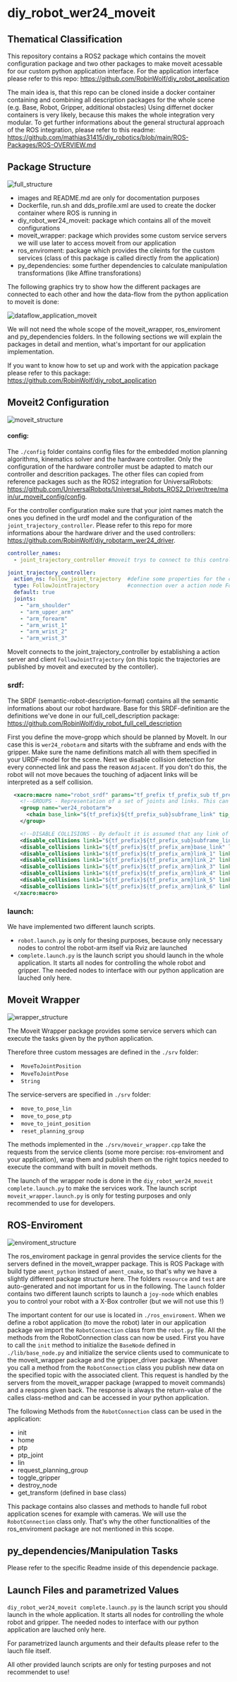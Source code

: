 # diy_robot_wer24_moveit

## Thematical Classification
This repository contains a ROS2 package which contains the moveit configuration package and two other packages to make moveit acessable for our custom python application interface.
For the application interface please refer to this repo: https://github.com/RobinWolf/diy_robot_application


The main idea is, that this repo can be cloned inside a docker container containing and combining all description packages for the whole scene (e.g. Base, Robot, Gripper, additional obstacles)
Using differnet docker containers is very likely, because this makes the whole integration very modular. To get further informations about the general structural approach of the ROS integration, please refer to this readme: https://github.com/mathias31415/diy_robotics/blob/main/ROS-Packages/ROS-OVERVIEW.md

## Package Structure

![full_structure](images/full_package_files.png)

- images and README.md are only for docomentation purposes
- Dockerfile, run.sh and dds_profile.xml are used to create the docker container where ROS is running in
- diy_robot_wer24_moveit: package which contains all of the moveit configurations
- moveit_wrapper: package which provides some custom service servers we will use later to access moveit from our application
- ros_enviroment: package which provides the cileints for the custom services (class of this package is called directly from the application)
- py_dependencies: some further dependencies to calculate manipulation transformations (like Affine transforations)

The following graphics try to show how the different packages are connected to each other and how the data-flow from the python application to moveit is done:

![dataflow_application_moveit](images/dataflow.png)

We will not need the whole scope of the moveit_wrapper, ros_enviroment and py_dependencies folders. In the following sections we will explain the packages in detail and mention, what's important for our application implementation.

If you want to know how to set up and work with the appication package please refer to this package: https://github.com/RobinWolf/diy_robot_application

## Moveit2 Configuration
![moveit_structure](images/moveit_files.png)

#### config:

The ````./config```` folder contains config files for the embedded motion planning algorithms, kinematics solver and the hardware controller.
Only the configuration of the hardware controller must be adapted to match our controller and descrition packages. The other files can copied from reference packages such as the ROS2 integration for UniversalRobots: https://github.com/UniversalRobots/Universal_Robots_ROS2_Driver/tree/main/ur_moveit_config/config.

For the controller configuration make sure that your joint names match the ones you defined in the urdf model and the configuration of the ````joint_trajectory_controller````. Please refer to this repo for more informations abour the hardware driver and the used controllers: https://github.com/RobinWolf/diy_robotarm_wer24_driver.


```yaml
controller_names:
  - joint_trajectory_controller #moveit trys to connect to this controller defined inside the driver package (hardware interface side)

joint_trajectory_controller:
  action_ns: follow_joint_trajectory  #define some properties for the connection between hardware interface and moveit
  type: FollowJointTrajectory         #connection over a action node FollowJointTrajectory with specified namespace
  default: true
  joints:
    - "arm_shoulder"
    - "arm_upper_arm"
    - "arm_forearm"
    - "arm_wrist_1"
    - "arm_wrist_2"
    - "arm_wrist_3"
```
MoveIt connects to the joint_trajectory_controller by establishing a action server and client ````FollowJointTrajectory```` (on this topic the trajectories are published by moveit and executed by the contoller).

### srdf:

The SRDF (semantic-robot-description-format) contains all the semantic informations about our robot hardware. Base for this SRDF-definition are the definitions we've done in our full_cell_description package: https://github.com/RobinWolf/diy_robot_full_cell_description

First you define the move-gropp which should be planned by MoveIt. In our case this is ````wer24_robotarm```` and sitarts with the subframe and ends with the gripper. Make sure the name definitions match all with them specified in your URDF-model for the scene.
Next we disable collision detection for every connected link and pass the reason ````Adjacent````. If you don't do this, the robot will not move becaues the touching of adjacent links will be interpreted as a self collision.
 

```xml
  <xacro:macro name="robot_srdf" params="tf_prefix tf_prefix_sub tf_prefix_arm tf_prefix_grip">
    <!--GROUPS - Representation of a set of joints and links. This can be useful for specifying DOF to plan for, defining arms, end effectors, etc-->
    <group name="wer24_robotarm">
      <chain base_link="${tf_prefix}${tf_prefix_sub}subframe_link" tip_link="${tf_prefix}${tf_prefix_grip}base_link" />
    </group>

    <!--DISABLE COLLISIONS - By default it is assumed that any link of the robot could potentially come into collision with any other link in the robot. This tag disables collision checking between a specified pair of links. -->
    <disable_collisions link1="${tf_prefix}${tf_prefix_sub}subframe_link" link2="${tf_prefix}arm_base_link" reason="Adjacent" />
    <disable_collisions link1="${tf_prefix}${tf_prefix_arm}base_link" link2="${tf_prefix}${tf_prefix_arm}link_1" reason="Adjacent" />
    <disable_collisions link1="${tf_prefix}${tf_prefix_arm}link_1" link2="${tf_prefix}${tf_prefix_arm}link_2" reason="Adjacent" />
    <disable_collisions link1="${tf_prefix}${tf_prefix_arm}link_2" link2="${tf_prefix}${tf_prefix_arm}link_3" reason="Adjacent" />
    <disable_collisions link1="${tf_prefix}${tf_prefix_arm}link_3" link2="${tf_prefix}${tf_prefix_arm}link_4" reason="Adjacent" />
    <disable_collisions link1="${tf_prefix}${tf_prefix_arm}link_4" link2="${tf_prefix}${tf_prefix_arm}link_5" reason="Adjacent" />
    <disable_collisions link1="${tf_prefix}${tf_prefix_arm}link_5" link2="${tf_prefix}${tf_prefix_arm}link_6" reason="Adjacent" />
    <disable_collisions link1="${tf_prefix}${tf_prefix_arm}link_6" link2="${tf_prefix}${tf_prefix_grip}base_link" reason="Adjacent" />
  </xacro:macro>
```
### launch:
We have implemented two different launch scripts.

- ````robot.launch.py```` is only for thesing purposes, because only necessary nodes to control the robot-arm itself via Rviz are launched
- ````complete.launch.py```` is the launch script you should launch in the whole application. It starts all nodes for controlling the whole robot and gripper. The needed nodes to interface with our python application are lauched only here. 

## Moveit Wrapper

![wrapper_structure](images/wrapper_files.png)

The Moveit Wrapper package provides some service servers which can execute the tasks given by the python application. 

Therefore three custom messages are defined in the ````./srv```` folder:

- ```` MoveToJointPosition````
- ```` MoveToJointPose````
- ```` String````

The service-servers are specified in ````./srv```` folder:

- ```` move_to_pose_lin````
- ```` move_to_pose_ptp````
- ```` move_to_joint_position````
- ```` reset_planning_group````

The methods implemented in the ````./srv/moveir_wrapper.cpp```` take the requests from the service clients (some more percise: ros-enviroment and your application), wrap them and publish them on the right topics needed to execute the command with built in moveit methods.

The launch of the wrapper node is done in the ````diy_robot_wer24_moveit complete.launch.py```` to make the services work.
The launch script ````moveit_wrapper.launch.py```` is only for testing purposes and only recommended to use for developers.

## ROS-Enviroment

![enviroment_structure](images/enviroment_files.png)

The ros_enviroment package in genral provides the service clients for the servers defined in the moveit_wrapper package. This is ROS Package with build type ````ament_python```` instaed of ````ament_cmake````, so that's why we have a slightly different package structure here.
The folders ````resource```` and ````test```` are auto-generated and not important for us in the following.
The ````launch```` folder contains two different launch scripts to launch a ````joy-node```` which enables you to control your robot with a X-Box controller (but we will not use this !)

The important content for our use is located in ````./ros_enviroment````. 
When we define a robot application (to move the robot) later in our application package we import the ````RobotConnection```` class from the ````robot.py```` file. All the methods from the RobotConnection class can now be used. 
First you have to call the ````init```` method to initialize the ````BaseNode```` defined in ````./lib/base_node.py```` and initialize the service clients used to communicate to the moveit_wrapper package and the gripper_driver package.
Whenever you call a method from the ````RobotConnection```` class you publish new data on the specified topic with the associated client. This request is handled by the servers from the moveit_wrapper package (wrapped to moveit commands) and a respons given back. The response is always the return-value of the calles class-method and can be accessed in your python application.

The following Methods from the ````RobotConnection```` class can  be used in the application:

- init
- home
- ptp
- ptp_joint
- lin
- request_planning_group
- toggle_gripper
- destroy_node
- get_transform (defined in base class)

This package contains also classes and methods to handle full robot application scenes for example with cameras. We will use the ````RobotConnection```` class only. That's why the other functionalities of the ros_enviroment package are not mentioned in this scope.

## py_dependencies/Manipulation Tasks

Please refer to the specific Readme inside of this dependencie package. 
  
## Launch Files and parametrized Values

````diy_robot_wer24_moveit complete.launch.py```` is the launch script you should launch in the whole application. It starts all nodes for controlling the whole robot and gripper. The needed nodes to interface with our python application are lauched only here.

For parametrized launch arguments and their defaults please refer to the lauch file itself. 

All other provided launch scripts are only for testing purposes and not recommendet to use!
